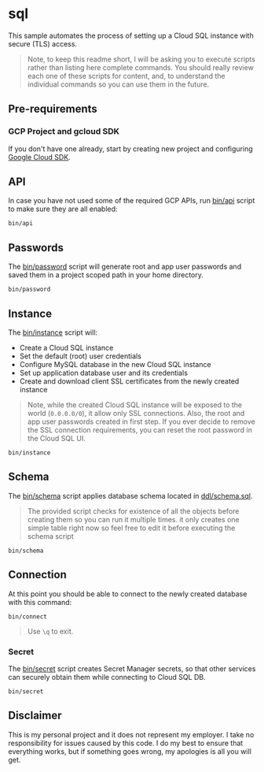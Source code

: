 # sql

This sample automates the process of setting up a Cloud SQL instance with secure (TLS) access.

> Note, to keep this readme short, I will be asking you to execute scripts rather than listing here complete commands. You should really review each one of these scripts for content, and, to understand the individual commands so you can use them in the future.

## Pre-requirements

### GCP Project and gcloud SDK

If you don't have one already, start by creating new project and configuring [Google Cloud SDK](https://cloud.google.com/sdk/docs/).

## API

In case you have not used some of the required GCP APIs, run [bin/api](bin/api) script to make sure they are all enabled:


```shell
bin/api
```

## Passwords

The [bin/password](bin/password) script will generate root and app user passwords and saved them in a project scoped path in your home directory.

```shell
bin/password
```

## Instance

The [bin/instance](bin/instance) script will:

* Create a Cloud SQL instance
* Set the default (root) user credentials
* Configure MySQL database in the new Cloud SQL instance
* Set up application database user and its credentials
* Create and download client SSL certificates from the newly created instance

> Note, while the created Cloud SQL instance will be exposed to the world (`0.0.0.0/0`), it allow only SSL connections. Also, the root and app user passwords created in first step. If you ever decide to remove the SSL connection requirements, you can reset the root password in the Cloud SQL UI.

```shell
bin/instance
```

## Schema

The [bin/schema](bin/schema) script applies database schema located in [ddl/schema.sql](ddl/schema.sql).

> The provided script checks for existence of all the objects before creating them so you can run it multiple times. it only creates one simple table right now so feel free to edit it before executing the schema script

```shell
bin/schema
```

## Connection

At this point you should be able to connect to the newly created database with this command:

```shell
bin/connect
```

> Use `\q` to exit.

### Secret

The [bin/secret](bin/secret) script creates Secret Manager secrets, so that other services can securely obtain them while connecting to Cloud SQL DB.

```shell
bin/secret
```

## Disclaimer

This is my personal project and it does not represent my employer. I take no responsibility for issues caused by this code. I do my best to ensure that everything works, but if something goes wrong, my apologies is all you will get.
